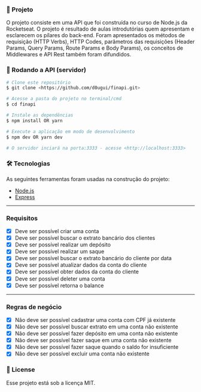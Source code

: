 ### 📖 Projeto

O projeto consiste em uma API que foi construída no curso de Node.js da Rocketseat. O projeto é resultado de aulas introdutórias quem apresentam e esclarecem os pílares do back-end. Foram apresentados os métodos de requisição (HTTP Verbs), HTTP Codes, parâmetros das requisições (Header Params, Query Params, Route Params e Body Params), os conceitos de Middlewares e API Rest também foram difundidos.

### 🎲 Rodando a API (servidor)

```bash
# Clone este repositório
$ git clone <https://github.com/d0ugui/finapi.git>

# Acesse a pasta do projeto no terminal/cmd
$ cd finapi

# Instale as dependências
$ npm install OR yarn

# Execute a aplicação em modo de desenvolvimento
$ npm dev OR yarn dev

# O servidor inciará na porta:3333 - acesse <http://localhost:3333>
```

### 🛠 Tecnologias

As seguintes ferramentas foram usadas na construção do projeto:

- [Node.js](https://nodejs.org/en/)
- [Express](https://expressjs.com)

---

### Requisitos

- [x] Deve ser possível criar uma conta
- [x] Deve ser possível buscar o extrato bancário dos clientes
- [x] Deve ser possível realizar um depósito
- [x] Deve ser possível realizar um saque
- [x] Deve ser possível buscar o extrato bancário do cliente por data
- [x] Deve ser possível atualizar dados da conta do cliente
- [x] Deve ser possível obter dados da conta do cliente
- [x] Deve ser possível deleter uma conta
- [x] Deve ser possível retorna o balance

---

### Regras de negócio

- [x] Não deve ser possível cadastrar uma conta com CPF já existente
- [x] Não deve ser possível buscar extrato em uma conta não existente
- [x] Não deve ser possível fazer depósito em uma conta não existente
- [x] Não deve ser possível fazer saque em uma conta não existente
- [x] Não deve ser possível fazer saque quando o saldo for insuficiente
- [x] Não deve ser possível excluir uma conta não existente

### 📝 License

Esse projeto está sob a licença MIT.
